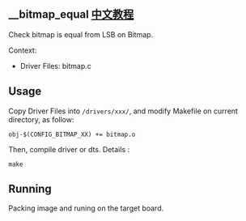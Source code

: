 \_\_bitmap_equal [中文教程](https://biscuitos.github.io/blog/BITMAP___bitmap_equal/)
----------------------------------

Check bitmap is equal from LSB on Bitmap.

Context:

* Driver Files: bitmap.c

## Usage

Copy Driver Files into `/drivers/xxx/`, and modify Makefile on current 
directory, as follow:

```
obj-$(CONFIG_BITMAP_XX) += bitmap.o
```

Then, compile driver or dts. Details :

```
make
```

## Running

Packing image and runing on the target board.
